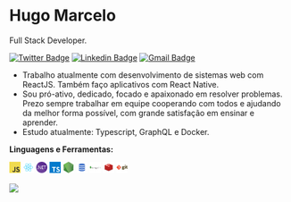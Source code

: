 # Hugo Marcelo 

Full Stack Developer.

[![Twitter Badge](https://img.shields.io/badge/-@zHugoM-1ca0f1?style=flat-square&labelColor=1ca0f1&logo=twitter&logoColor=white&link=https://twitter.com/zhugom)](https://twitter.com/zhugom) [![Linkedin Badge](https://img.shields.io/badge/-Hugo%20Marcelo-blue?style=flat-square&logo=Linkedin&logoColor=white&link=https://www.linkedin.com/in/hugo-marcelo-dev/)](https://www.linkedin.com/in/hugo-marcelo-dev/)
[![Gmail Badge](https://img.shields.io/badge/-hugomarcelo91@gmail.com-c14438?style=flat-square&logo=Gmail&logoColor=white&link=mailto:hugomarcelo91@gmail.com)](mailto:hugomarcelo91@gmail.com)

- Trabalho atualmente com desenvolvimento de sistemas web com ReactJS. Também faço aplicativos com React Native.
- Sou pró-ativo, dedicado, focado e apaixonado em resolver problemas. Prezo sempre trabalhar em equipe cooperando com todos e ajudando da melhor forma possível, com grande satisfação em ensinar e aprender.
- Estudo atualmente: Typescript, GraphQL e Docker.

**Linguagens e Ferramentas:**  

<code><img height="20" src="https://raw.githubusercontent.com/github/explore/80688e429a7d4ef2fca1e82350fe8e3517d3494d/topics/javascript/javascript.png"></code>
<code><img height="20" src="https://raw.githubusercontent.com/github/explore/80688e429a7d4ef2fca1e82350fe8e3517d3494d/topics/react/react.png"></code>
<code><img height="20" src="https://raw.githubusercontent.com/github/explore/80688e429a7d4ef2fca1e82350fe8e3517d3494d/topics/dotnet/dotnet.png"></code>
<code><img height="20" src="https://raw.githubusercontent.com/github/explore/80688e429a7d4ef2fca1e82350fe8e3517d3494d/topics/typescript/typescript.png"></code>
<code><img height="20" src="https://raw.githubusercontent.com/github/explore/80688e429a7d4ef2fca1e82350fe8e3517d3494d/topics/nodejs/nodejs.png"></code>
<code><img height="20" src="https://raw.githubusercontent.com/github/explore/80688e429a7d4ef2fca1e82350fe8e3517d3494d/topics/sql/sql.png"></code>
<code><img height="20" src="https://raw.githubusercontent.com/github/explore/80688e429a7d4ef2fca1e82350fe8e3517d3494d/topics/mongodb/mongodb.png"></code>
<code><img height="20" src="https://raw.githubusercontent.com/github/explore/80688e429a7d4ef2fca1e82350fe8e3517d3494d/topics/redis/redis.png"></code>
<code><img height="20" src="https://raw.githubusercontent.com/github/explore/80688e429a7d4ef2fca1e82350fe8e3517d3494d/topics/git/git.png"></code>

<img align='center' src="https://github-readme-stats.vercel.app/api?username=hugo-marcelo&show_icons=true&theme=dracula">
